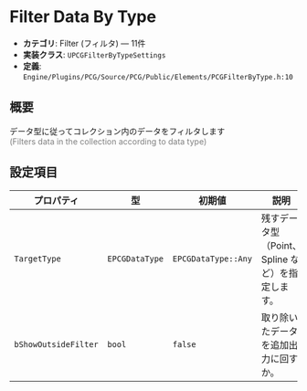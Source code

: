 # Filter Data By Type

- **カテゴリ**: Filter (フィルタ) — 11件
- **実装クラス**: `UPCGFilterByTypeSettings`
- **定義**: `Engine/Plugins/PCG/Source/PCG/Public/Elements/PCGFilterByType.h:10`

## 概要

データ型に従ってコレクション内のデータをフィルタします<br><span style='color:gray'>(Filters data in the collection according to data type)</span>

## 設定項目


| プロパティ | 型 | 初期値 | 説明 |
| --- | --- | --- | --- |
| `TargetType` | `EPCGDataType` | `EPCGDataType::Any` | 残すデータ型（Point、Spline など）を指定します。 |
| `bShowOutsideFilter` | `bool` | `false` | 取り除いたデータを追加出力に回すか。 |
